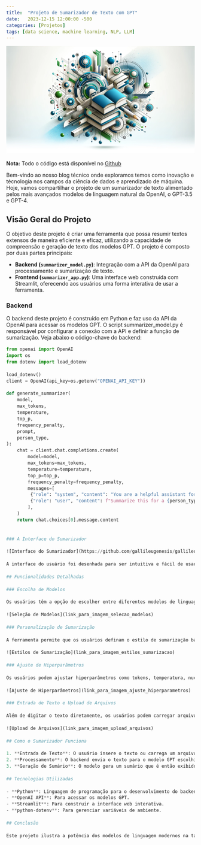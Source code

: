 ```yaml
---
title:  "Projeto de Sumarizador de Texto com GPT"
date:   2023-12-15 12:00:00 -500
categories: [Projetos]
tags: [data science, machine learning, NLP, LLM]
---
```


![png](https://github.com/gallileugenesis/gallileugenesis.github.io/blob/main/post-img/2023-12-15-text-summarization-with-gpt/header_image.png?raw=true)


**Nota:** Todo o código está disponível no [Github](https://github.com/gallileugenesis/text-summarization-with-gpt)


Bem-vindo ao nosso blog técnico onde exploramos temos como inovação e técnologia nos campos da ciência de dados e aprendizado de máquina. Hoje, vamos compartilhar o projeto de um sumarizador de texto alimentado pelos mais avançados modelos de linguagem natural da OpenAI, o GPT-3.5 e GPT-4.

## Visão Geral do Projeto

O objetivo deste projeto é criar uma ferramenta que possa resumir textos extensos de maneira eficiente e eficaz, utilizando a capacidade de compreensão e geração de texto dos modelos GPT. O projeto é composto por duas partes principais:

- **Backend (`summarizer_model.py`)**: Integração com a API da OpenAI para processamento e sumarização de texto.
- **Frontend (`summarizer_app.py`)**: Uma interface web construída com Streamlit, oferecendo aos usuários uma forma interativa de usar a ferramenta.

### Backend

O backend deste projeto é construído em Python e faz uso da API da OpenAI para acessar os modelos GPT. O script summarizer_model.py é responsável por configurar a conexão com a API e definir a função de sumarização. Veja abaixo o código-chave do backend:

```python
from openai import OpenAI
import os
from dotenv import load_dotenv

load_dotenv()
client = OpenAI(api_key=os.getenv("OPENAI_API_KEY"))

def generate_summarizer(
    model,
    max_tokens,
    temperature,
    top_p,
    frequency_penalty,
    prompt,
    person_type,
):
    chat = client.chat.completions.create(
        model=model,
        max_tokens=max_tokens,
        temperature=temperature,
        top_p=top_p,
        frequency_penalty=frequency_penalty,
        messages=[
         {"role": "system", "content": "You are a helpful assistant for text summarization."},
         {"role": "user", "content": f"Summarize this for a {person_type}: {prompt}"},
        ],
    )
    return chat.choices[0].message.content


### A Interface do Sumarizador

![Interface do Sumarizador](https://github.com/gallileugenesis/gallileugenesis.github.io/blob/main/post-img/2023-12-15-text-summarization-with-gpt/interface.jpeg?raw=true)

A interface do usuário foi desenhada para ser intuitiva e fácil de usar. Os usuários podem escolher entre diferentes modelos de linguagem, ajustar parâmetros de sumarização e inserir textos de várias maneiras.

## Funcionalidades Detalhadas

### Escolha de Modelos

Os usuários têm a opção de escolher entre diferentes modelos de linguagem, como GPT-3.5 e GPT-4, adaptando-se às suas necessidades específicas de sumarização.

![Seleção de Modelos](link_para_imagem_selecao_modelos)

### Personalização de Sumarização

A ferramenta permite que os usuários definam o estilo de sumarização baseado no tipo de pessoa (cientista, estudante, etc.), tornando os resumos mais personalizados.

![Estilos de Sumarização](link_para_imagem_estilos_sumarizacao)

### Ajuste de Hiperparâmetros

Os usuários podem ajustar hiperparâmetros como tokens, temperatura, nucleus sampling e frequência de penalidade para refinar os resultados da sumarização.

![Ajuste de Hiperparâmetros](link_para_imagem_ajuste_hiperparametros)

### Entrada de Texto e Upload de Arquivos

Além de digitar o texto diretamente, os usuários podem carregar arquivos em formatos como .txt, .pdf e .docx para sumarização.

![Upload de Arquivos](link_para_imagem_upload_arquivos)

## Como o Sumarizador Funciona

1. **Entrada de Texto**: O usuário insere o texto ou carrega um arquivo.
2. **Processamento**: O backend envia o texto para o modelo GPT escolhido, processando-o de acordo com os parâmetros definidos.
3. **Geração de Sumário**: O modelo gera um sumário que é então exibido na interface.

## Tecnologias Utilizadas

- **Python**: Linguagem de programação para o desenvolvimento do backend e frontend.
- **OpenAI API**: Para acessar os modelos GPT.
- **Streamlit**: Para construir a interface web interativa.
- **python-dotenv**: Para gerenciar variáveis de ambiente.

## Conclusão

Este projeto ilustra a potência dos modelos de linguagem modernos na tarefa de sumarização de texto. Com sua interface fácil de usar e a capacidade de personalização, ele representa um grande avanço para profissionais que precisam de resumos rápidos e eficientes de grandes volumes de texto.

